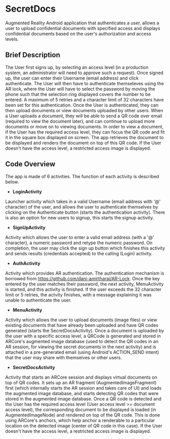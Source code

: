 # SecretDocs

Augmented Reality Android application that authenticates a user, allows a user to upload confidential documents with specified access and displays confidential documents based on the user's authorization and access levels.

## Brief Description

The User first signs up, by selecting an access level (in a production system, an administrator will need to approve such a request). Once signed up, the user can enter their Username (email address) and click authenticate. The User will then have to authenticate themseleves using the AR lock, where the User will have to select the password by moving the phone such that the selection ring displayed covers the number to be entered. A maximum of 5 retries and a character limit of 32 characters have been set for this authentication. Once the User is authenticated, they can then upload documents or view documents uploaded by other users. When a User uploads a document, they will be able to send a QR code over email (required to view the document later), and can continue to upload more documents or move on to viewing documents. In order to view a document, if the User has the required access level, they can focus the QR code and fit it in the square box displayed on screen. The app retrieves the document to be displayed and renders the document on top of this QR code. If the User doesn't have the access level, a restricted access image is displayed. 

## Code Overview 

The app is made of 6 activities. The function of each activity is described below.

* **LoginActivity**

Launcher activity which takes in a valid Username (email address with '@' character) of the user, and allows the user to authenticate themselves by clicking on the Authenticate button (starts the authentication activity). There is also an option for new users to signup, this starts the signup activity.

* **SignUpActivity**

Activity which allows the user to enter a valid email address (with a '@' character), a numeric password and retype the numeric password. On completion, the user may click the sign up button which finishes this activity and sends results (credentials accepted) to the calling (Login) activity.

* **AuthActivity**

Activity which provides AR authentication. The authentication mechanism is borrowed from https://github.com/dani-amirtharaj/AR-Lock. Once the key entered by the user matches their password, the next activity, MenuActivity is started, and this activity is finished. If the user exceeds the 32 character limit or 5 retries, the actvity finishes, with a message explaining it was unable to authenticate the user.

* **MenuActivity**

Activity which allows the user to upload documents (image files) or view existing documents that have already been uploaded and have QR codes generated (starts the SecretDocsActivity). Once a document is uploaded by the user with a specific access level, a QRCode is generated and stored in ARCore's augmented image database (used to detect the QR codes in an AR session, for viewing the secret documents in the next activity) and is attached in a pre-generated email (using Android's ACTION_SEND intent) that the user may share with themselves or other users.

* **SecretDocsActivity**

Activity that starts an ARCore session and displays virtual documents on top of QR codes. It sets up an AR fragment (AugmentedImageFragment) first (which internally starts the AR session and takes care of UI) and loads the augmented image database, and starts detecting QR codes that were stored in the augmented image database. Once a QR code is detected and the User has the required access level (User access level >= document access level), the corresponding document to be displayed is loaded (in AugmentedImageNode) and rendered on top of the QR code. This is done using ARCore's anchors, which help anchor a renderable to a particular location on the detected image (center of QR code in this case). If the User doesn't have the access level, a restricted access image is displayed. 

